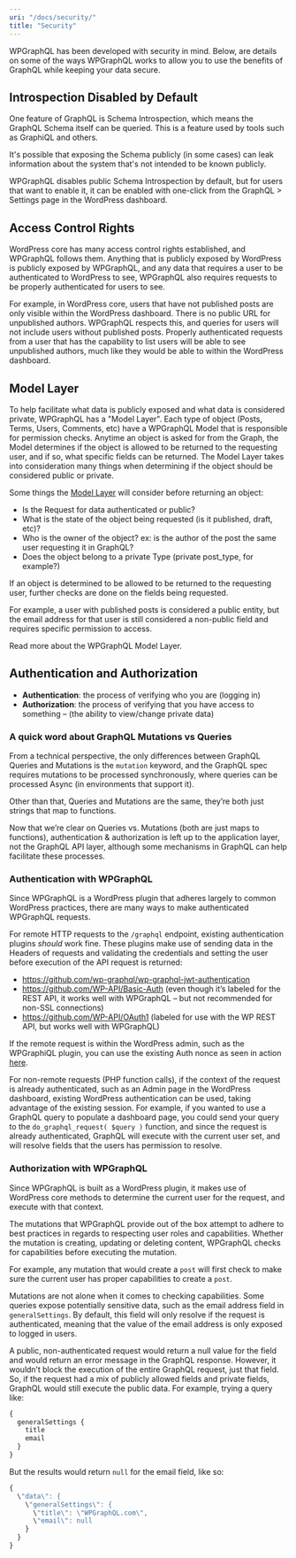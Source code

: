 ```yaml
---
uri: "/docs/security/"
title: "Security"
---
```


WPGraphQL has been developed with security in mind. Below, are details on some of the ways WPGraphQL works to allow you to use the benefits of GraphQL while keeping your data secure.

## Introspection Disabled by Default

One feature of GraphQL is Schema Introspection, which means the GraphQL Schema itself can be queried. This is a feature used by tools such as GraphiQL and others.

It's possible that exposing the Schema publicly (in some cases) can leak information about the system that's not intended to be known publicly.

WPGraphQL disables public Schema Introspection by default, but for users that want to enable it, it can be enabled with one-click from the GraphQL > Settings page in the WordPress dashboard. 

## Access Control Rights

WordPress core has many access control rights established, and WPGraphQL follows them. Anything that is publicly exposed by WordPress is publicly exposed by WPGraphQL, and any data that requires a user to be authenticated to WordPress to see, WPGraphQL also requires requests to be properly authenticated for users to see.  

For example, in WordPress core, users that have not published posts are only visible within the WordPress dashboard. There is no public URL for unpublished authors. WPGraphQL respects this, and queries for users will not include users without published posts. Properly authenticated requests from a user that has the capability to list users will be able to see unpublished authors, much like they would be able to within the WordPress dashboard. 

## Model Layer

To help facilitate what data is publicly exposed and what data is considered private, WPGraphQL has a "Model Layer". Each type of object (Posts, Terms, Users, Comments, etc) have a WPGraphQL Model that is responsible for permission checks. Anytime an object is asked for from the Graph, the Model determines if the object is allowed to be returned to the requesting user, and if so, what specific fields can be returned. The Model Layer takes into consideration many things when determining if the object should be considered public or private.  

Some things the [Model Layer](https://github.com/wp-graphql/wp-graphql/tree/develop/src/Model) will consider before returning an object:  
 
- Is the Request for data authenticated or public?
- What is the state of the object being requested (is it published, draft, etc)?
- Who is the owner of the object? ex: is the author of the post the same user requesting it in GraphQL?
- Does the object belong to a private Type (private post_type, for example?)

If an object is determined to be allowed to be returned to the requesting user, further checks are done on the fields being requested.

For example, a user with published posts is considered a public entity, but the email address for that user is still considered a non-public field and requires specific permission to access.

Read more about the WPGraphQL Model Layer. 

## Authentication and Authorization

- **Authentication**: the process of verifying who you are (logging in)
- **Authorization**: the process of verifying that you have access to something – (the ability to view/change private data)

### A quick word about GraphQL Mutations vs Queries

From a technical perspective, the only differences between GraphQL Queries and Mutations is the `mutation` keyword, and the GraphQL spec requires mutations to be processed synchronously, where queries can be processed Async (in environments that support it).

Other than that, Queries and Mutations are the same, they’re both just strings that map to functions.

Now that we’re clear on Queries vs. Mutations (both are just maps to functions), authentication & authorization is left up to the application layer, not the GraphQL API layer, although some mechanisms in GraphQL can help facilitate these processes.

### Authentication with WPGraphQL

Since WPGraphQL is a WordPress plugin that adheres largely to common WordPress practices, there are many ways to make authenticated WPGraphQL requests.

For remote HTTP requests to the `/graphql` endpoint, existing authentication plugins *should* work fine. These plugins make use of sending data in the Headers of requests and validating the credentials and setting the user before execution of the API request is returned:

- https://github.com/wp-graphql/wp-graphql-jwt-authentication
- https://github.com/WP-API/Basic-Auth (even though it’s labeled for the REST API, it works well with WPGraphQL – but not recommended for non-SSL connections)
- https://github.com/WP-API/OAuth1 (labeled for use with the WP REST API, but works well with WPGraphQL)

If the remote request is within the WordPress admin, such as the WPGraphiQL plugin, you can use the existing Auth nonce as seen in action [here](https://github.com/wp-graphql/wp-graphiql/blob/master/assets/app/src/App.js#L16-L29).

For non-remote requests (PHP function calls), if the context of the request is already authenticated, such as an Admin page in the WordPress dashboard, existing WordPress authentication can be used, taking advantage of the existing session. For example, if you wanted to use a GraphQL query to populate a dashboard page, you could send your query to the `do_graphql_request( $query )` function, and since the request is already authenticated, GraphQL will execute with the current user set, and will resolve fields that the users has permission to resolve.

### Authorization with WPGraphQL

Since WPGraphQL is built as a WordPress plugin, it makes use of WordPress core methods to determine the current user for the request, and execute with that context.


The mutations that WPGraphQL provide out of the box attempt to adhere to best practices in regards to respecting user roles and capabilities. Whether the mutation is creating, updating or deleting content, WPGraphQL checks for capabilities before executing the mutation.

For example, any mutation that would create a `post` will first check to make sure the current user has proper capabilities to create a `post`.

Mutations are not alone when it comes to checking capabilities. Some queries expose potentially sensitive data, such as the email address field in `generalSettings`. By default, this field will only resolve if the request is authenticated, meaning that the value of the email address is only exposed to logged in users.

A public, non-authenticated request would return a null value for the field and would return an error message in the GraphQL response. However, it wouldn’t block the execution of the entire GraphQL request, just that field. So, if the request had a mix of publicly allowed fields and private fields, GraphQL would still execute the public data. For example, trying a query like:

```graphql
{
  generalSettings {
    title
    email
  }
}
```

But the results would return `null` for the email field, like so:

```graphql
{
  \"data\": {
    \"generalSettings\": {
      \"title\": \"WPGraphQL.com\",
      \"email\": null
    }
  }
}
```
